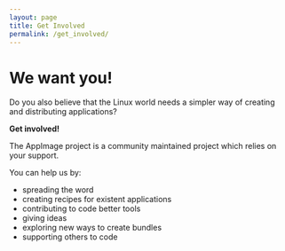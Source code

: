 ```yaml
---
layout: page
title: Get Involved
permalink: /get_involved/
---
```


# We want you! 

Do you also believe that the Linux world needs a simpler way of creating and distributing applications? 

**Get involved!**

The AppImage project is a community maintained project which relies on your support.

You can help us by:
- spreading the word
- creating recipes for existent applications
- contributing to code better tools
- giving ideas
- exploring new ways to create bundles
- supporting others to code